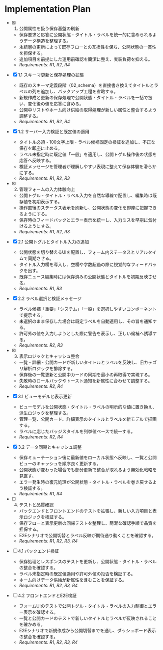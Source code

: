 # Implementation Plan

- [x] 1. 公開属性を扱う保存基盤の刷新
  - 保存要求と応答に公開状態・タイトル・ラベルを統一的に含められるようデータ構造を整理する。
  - 永続層の更新によって既存フローとの互換性を保ち、公開状態の一貫性を担保する。
  - 追加項目を前提にした運用前確認を簡潔に整え、実装負荷を抑える。
  - _Requirements: R1, R2, R4_

- [x] 1.1 スキーマ更新と保存処理の拡張
  - 既存のスキーマ定義段階（02_schema）を直接書き換えてタイトルとラベルの列を追加し、バックアップ工程を省略する。
  - 新規作成と更新の保存処理で公開状態・タイトル・ラベルを一括で扱い、変化後の値を応答に含める。
  - 公開中リストやホーム向け供給の取得処理が新しい属性と整合するよう調整する。
  - _Requirements: R1, R2, R4_

- [x] 1.2 サーバー入力検証と既定値の適用
  - タイトル必須・100文字上限・ラベル候補固定の検証を追加し、不正な保存を即座に止める。
  - ラベル未指定時に既定値「一般」を適用し、公開トグル操作後の状態を応答へ反映する。
  - 検証メッセージを管理者が理解しやすい表現に整えて保存体験を滑らかにする。
  - _Requirements: R1, R2, R3_

- [x] 2. 管理フォームの入力体験向上
  - 公開トグル・タイトル・ラベル入力を自然な導線で配置し、編集時は既存値を初期表示する。
  - 操作直後のステータス表示を刷新し、公開状態の変化を即座に把握できるようにする。
  - 保存時のフィードバックとエラー表示を統一し、入力ミスを早期に気付けるようにする。
  - _Requirements: R1, R2, R3_

- [x] 2.1 公開トグルとタイトル入力の追加
  - 公開状態を切り替えるUIを配置し、フォーム内ステータスとリアルタイムで同期させる。
  - タイトル入力欄を導入し、空欄や字数超過の際に視覚的なフィードバックを出す。
  - 既存ニュース編集時には保存済みの公開状態とタイトルを初期反映させる。
  - _Requirements: R1, R3_

- [x] 2.2 ラベル選択と検証メッセージ
  - ラベル候補「重要」「システム」「一般」を選択しやすいコンポーネントで提示する。
  - 未選択のまま保存した場合は既定ラベルを自動適用し、その旨を通知する。
  - 許可外の値を入力しようとした際に警告を表示し、正しい候補へ誘導する。
  - _Requirements: R2, R3_

- [x] 3. 表示ロジックとキャッシュ整合
  - 一覧・詳細・公開カードが新しいタイトルとラベルを反映し、旧カテゴリ解析ロジックを排除する。
  - 保存後の一覧更新と公開中カードの同期を最小の再取得で実現する。
  - 失敗時のロールバックやトースト通知を新属性に合わせて調整する。
  - _Requirements: R2, R4_

- [x] 3.1 ビューモデルと表示更新
  - ビューモデルを公開状態・タイトル・ラベルの明示的な値に置き換え、派生ロジックを整理する。
  - 管理一覧、公開カード、詳細表示のタイトルとラベルを新モデルで描画する。
  - ラベルに応じたバッジスタイルを列挙値ベースで統一する。
  - _Requirements: R2, R4_

- [x] 3.2 データ同期とキャッシュ調整
  - 保存ミューテーション後に最新値をローカル状態へ反映し、一覧と公開ビューのキャッシュを順序良く更新する。
  - 公開状態が変わった場合でも部分更新で整合が取れるよう無効化戦略を見直す。
  - エラー発生時の復元処理が公開状態・タイトル・ラベルを巻き戻せるよう検証する。
  - _Requirements: R1, R4_

- [ ] 4. テストと品質確認
  - バックエンドとフロントエンドのテストを拡張し、新しい入力項目と表示ロジックを検証する。
  - 保存フローと表示更新の回帰テストを整理し、簡潔な確認手順で品質を担保する。
  - E2Eシナリオで公開切替とラベル反映が期待通り動くことを確認する。
  - _Requirements: R1, R2, R3, R4_

- [ ] 4.1 バックエンド検証
  - 保存処理とレスポンスのテストを更新し、公開状態・タイトル・ラベルの整合を確認する。
  - ラベル未指定時の既定値適用や許可外値の拒否を検証する。
  - ホーム向けデータ供給が新属性を含むことを保証する。
  - _Requirements: R1, R2, R3, R4_

- [ ] 4.2 フロントエンドとE2E検証
  - フォームUIのテストで公開トグル・タイトル・ラベルの入力制御とエラー表示を確認する。
  - 一覧と公開カードのテストで新しいタイトルとラベルが反映されることを確かめる。
  - E2Eシナリオで新規作成から公開切替までを通し、ダッシュボード表示の整合を確認する。
  - _Requirements: R1, R2, R3, R4_
